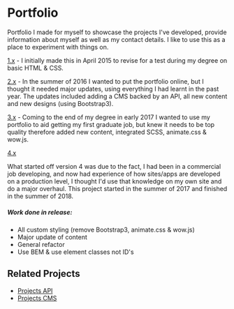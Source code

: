 # Portfolio

Portfolio I made for myself to showcase the projects I've developed, provide information about myself as well as my contact details. I like to use this as a place to experiment with things on.

[1.x](https://github.com/jahidulpabelislam/portfolio/tree/releases/tag/v1) - I initially made this in April 2015 to revise for a test during my degree on basic HTML &amp; CSS.

[2.x](https://github.com/jahidulpabelislam/portfolio/tree/releases/tag/v2) - In the summer of 2016 I wanted to put the portfolio online, but I thought it needed major updates, using everything I had learnt in the past year. The updates included adding a CMS backed by an API, all new content and new designs (using Bootstrap3).

[3.x](https://github.com/jahidulpabelislam/portfolio/tree/releases/tag/v3) - Coming to the end of my degree in early 2017 I wanted to use my portfolio to aid getting my first graduate job, but knew it needs to be top quality therefore added new content, integrated SCSS, animate.css &amp; wow.js.



[4.x](https://github.com/jahidulpabelislam/portfolio/tree/releases/tag/v4)

What started off version 4 was due to the fact, I had been in a commercial job developing, and now had experience of how sites/apps are developed on a production level, I thought I'd use that knowledge on my own site and do a major overhaul. This project started in the summer of 2017 and finished in the summer of 2018.

##### Work done in release:

- All custom styling (remove Bootstrap3, animate.css &amp; wow.js)
- Major update of content
- General refactor
- Use BEM &amp; use element classes not ID's

## Related Projects

- [Projects API](https://github.com/jahidulpabelislam/portfolio-api)
- [Projects CMS](https://github.com/jahidulpabelislam/portfolio-cms)
